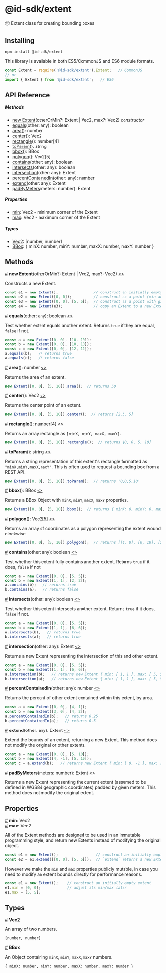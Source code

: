 # @id-sdk/extent

📦 Extent class for creating bounding boxes


## Installing

`npm install @id-sdk/extent`

This library is available in both ES5/CommonJS and ES6 module formats.

```js
const Extent = require('@id-sdk/extent').Extent;   // CommonJS
// or
import { Extent } from '@id-sdk/extent';   // ES6
```


## API Reference

##### Methods
* [new Extent](#constructor)(otherOrMin?: Extent | Vec2, max?: Vec2) _constructor_
* [equals](#equals)(other: any): boolean
* [area](#area)(): number
* [center](#center)(): Vec2
* [rectangle](#rectangle)(): number[4]
* [toParam](#toParam)(): string
* [bbox](#bbox)(): BBox
* [polygon](#polygon)(): Vec2[5]
* [contains](#contains)(other: any): boolean
* [intersects](#intersects)(other: any): boolean
* [intersection](#intersection)(other: any): Extent
* [percentContainedIn](#percentContainedIn)(other: any): number
* [extend](#extend)(other: any): Extent
* [padByMeters](#padByMeters)(meters: number): Extent

##### Properties
* [min](#min): Vec2 - minimum corner of the Extent
* [max](#max): Vec2 - maximum corner of the Extent

##### Types
* [Vec2](#Vec2): [number, number]
* [BBox](#BBox): { minX: number, minY: number, maxX: number, maxY: number }


## Methods

<a name="constructor" href="#constructor">#</a> <b>new Extent</b>(otherOrMin?: Extent | Vec2, max?: Vec2) [<>](https://github.com/ideditor/id-sdk/blob/master/packages/math/extent/src/extent.ts#L44 "Source")

Constructs a new Extent.

```js
const e1 = new Extent();                // construct an initially empty extent
const e2 = new Extent([0, 0]);          // construct as a point (min and max both [0, 0])
const e3 = new Extent([0, 0], [5, 5]);  // construct as a point with given min and max
const e4 = new Extent(e3);              // copy an Extent to a new Extent
```


<a name="equals" href="#equals">#</a> <b>equals</b>(other: any): boolean [<>](https://github.com/ideditor/id-sdk/blob/master/packages/math/extent/src/extent.ts#L74 "Source")

Test whether extent equals another extent.  Returns `true` if they are equal, `false` if not.

```js
const a = new Extent([0, 0], [10, 10]);
const b = new Extent([0, 0], [10, 10]);
const c = new Extent([0, 0], [12, 12]);
a.equals(b);   // returns true
a.equals(c);   // returns false
```


<a name="area" href="#area">#</a> <b>area</b>(): number [<>](https://github.com/ideditor/id-sdk/blob/master/packages/math/extent/src/extent.ts#L89 "Source")

Returns the area of an extent.

```js
new Extent([0, 0], [5, 10]).area();  // returns 50
```


<a name="center" href="#center">#</a> <b>center</b>(): Vec2 [<>](https://github.com/ideditor/id-sdk/blob/master/packages/math/extent/src/extent.ts#L98 "Source")

Returns the center point of an extent.

```js
new Extent([0, 0], [5, 10]).center();  // returns [2.5, 5]
```


<a name="rectangle" href="#rectangle">#</a> <b>rectangle</b>(): number[4] [<>](https://github.com/ideditor/id-sdk/blob/master/packages/math/extent/src/extent.ts#L107 "Source")

Returns an array rectangle as `[minX, minY, maxX, maxY]`.

```js
new Extent([0, 0], [5, 10]).rectangle();  // returns [0, 0, 5, 10]
```


<a name="toParam" href="#toParam">#</a> <b>toParam</b>(): string [<>](https://github.com/ideditor/id-sdk/blob/master/packages/math/extent/src/extent.ts#L116 "Source")

Returns a string representation of this extent's rectangle formatted as `"minX,minY,maxX,maxY"`.  This is often used to request a bounding box from a REST API.

```js
new Extent([0, 0], [5, 10]).toParam();  // returns '0,0,5,10'
```


<a name="bbox" href="#bbox">#</a> <b>bbox</b>(): BBox [<>](https://github.com/ideditor/id-sdk/blob/master/packages/math/extent/src/extent.ts#L125 "Source")

Returns a BBox Object with `minX`, `minY`, `maxX`, `maxY` properties.

```js
new Extent([0, 0], [5, 10]).bbox();  // returns { minX: 0, minY: 0, maxX: 5, maxY: 10 };
```


<a name="polygon" href="#polygon">#</a> <b>polygon</b>(): Vec2[5] [<>](https://github.com/ideditor/id-sdk/blob/master/packages/math/extent/src/extent.ts#L125 "Source")

Returns an array of coordinates as a polygon representing the extent wound clockwise.

```js
new Extent([0, 0], [5, 10]).polygon();  // returns [[0, 0], [0, 10], [5, 10], [5, 0], [0, 0]]
```


<a name="contains" href="#contains">#</a> <b>contains</b>(other: any): boolean [<>](https://github.com/ideditor/id-sdk/blob/master/packages/math/extent/src/extent.ts#L153 "Source")

Test whether this extent fully contains another extent.  Returns `true` if it does, `false` if not.

```js
const a = new Extent([0, 0], [5, 5]);
const b = new Extent([1, 1], [2, 2]);
a.contains(b);   // returns true
b.contains(a);   // returns false
```


<a name="intersects" href="#intersects">#</a> <b>intersects</b>(other: any): boolean [<>](https://github.com/ideditor/id-sdk/blob/master/packages/math/extent/src/extent.ts#L172 "Source")

Test whether this extent intersects another extent.  Returns `true` if it does, `false` if not.

```js
const a = new Extent([0, 0], [5, 5]);
const b = new Extent([1, 1], [6, 6]);
a.intersects(b);   // returns true
b.intersects(a);   // returns true
```


<a name="intersection" href="#intersection">#</a> <b>intersection</b>(other: any): Extent [<>](https://github.com/ideditor/id-sdk/blob/master/packages/math/extent/src/extent.ts#L191 "Source")

Returns a new Extent representing the intersection of this and other extent.

```js
const a = new Extent([0, 0], [5, 5]);
const b = new Extent([1, 1], [6, 6]);
a.intersection(b);   // returns new Extent { min: [ 1, 1 ], max: [ 5, 5 ] }
b.intersection(a);   // returns new Extent { min: [ 1, 1 ], max: [ 5, 5 ] }
```


<a name="percentContainedIn" href="#percentContainedIn">#</a> <b>percentContainedIn</b>(other: any): number [<>](https://github.com/ideditor/id-sdk/blob/master/packages/math/extent/src/extent.ts#L208 "Source")

Returns the percent of other extent contained within this extent, by area.

```js
const a = new Extent([0, 0], [4, 1]);
const b = new Extent([3, 0], [4, 2]);
a.percentContainedIn(b);   // returns 0.25
b.percentContainedIn(a);   // returns 0.5
```


<a name="extend" href="#extend">#</a> <b>extend</b>(other: any): Extent [<>](https://github.com/ideditor/id-sdk/blob/master/packages/math/extent/src/extent.ts#L228 "Source")

Extend the bounds of an extent, returning a new Extent.  This method does not modify the original or other extents.

```js
const a = new Extent([0, 0], [5, 10]);
const b = new Extent([4, -1], [5, 10]);
const c = a.extend(b);   // returns new Extent { min: [ 0, -1 ], max: [ 5, 10 ] }
```


<a name="padByMeters" href="#padByMeters">#</a> <b>padByMeters</b>(meters: number): Extent [<>](https://github.com/ideditor/id-sdk/blob/master/packages/math/extent/src/extent.ts#L241 "Source")

Returns a new Extent representing the current extent (assumed to be defined in WGS84 geographic coordinates) padded by given meters.  This method does not modify the original extent.


## Properties

<a name="min" href="#min">#</a> <b>min</b>: Vec2<br/>
<a name="max" href="#max">#</a> <b>max</b>: Vec2

All of the Extent methods are designed to be used in an immutable programming style, and return new Extents instead of modifying the original object.

```js
const e1 = new Extent();                 // construct an initially empty extent
const e2 = e1.extend([[0, 0], [5, 5]]);  // `extend` returns a new Extent, does not modify e1
```

However we make the `min` and `max` properties publicly mutable, in case you need to modify an extent bounds directly for performance reasons.

```js
const e1 = new Extent();    // construct an initially empty extent
e1.min = [0, 0];            // adjust its min/max later
e1.max = [5, 5];
```


## Types

<a name="Vec2" href="#Vec2">#</a> <b>Vec2</b>

An array of two numbers.

`[number, number]`

<a name="BBox" href="#BBox">#</a> <b>BBox</b>

An Object containing `minX`, `minY`, `maxX`, `maxY` numbers.

`{ minX: number, minY: number, maxX: number, maxY: number }`
